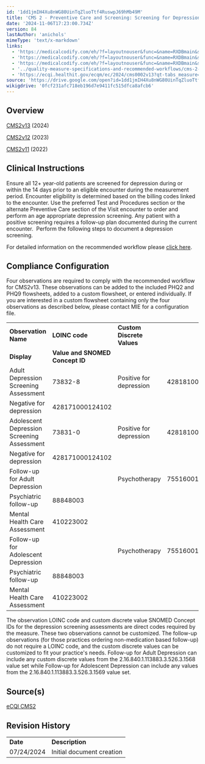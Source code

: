 ```yaml
---
id: '1dd1jmIH4Xu8nWG80UinTqZluoTtf4RuswpJ69hMb49M'
title: 'CMS 2 - Preventive Care and Screening: Screening for Depression and Follow-up Plan Configuration'
date: '2024-11-06T17:23:00.734Z'
version: 84
lastAuthor: 'anichols'
mimeType: 'text/x-markdown'
links:
  - 'https://medicalcodify.com/eh/?f=layoutnouser&func=&name=RXDBmain&showresult=CMS2v13&showresulttype=Measure&module=&tabmodule=&searchterm=cms2'
  - 'https://medicalcodify.com/eh/?f=layoutnouser&func=&name=RXDBmain&showresult=CMS2v12&showresulttype=Measure&module=&tabmodule=&searchterm=cms2'
  - 'https://medicalcodify.com/eh/?f=layoutnouser&func=&name=RXDBmain&showresult=CMS2v11&showresulttype=Measure&module=&tabmodule=&searchterm=cms2'
  - '../quality-measure-specifications-and-recommended-workflows/cms-2-preventive-care-and-screening-screening-for-depression-and-follow-up-plan-workflow.md'
  - 'https://ecqi.healthit.gov/ecqm/ec/2024/cms0002v13?qt-tabs_measure=measure-information'
source: 'https://drive.google.com/open?id=1dd1jmIH4Xu8nWG80UinTqZluoTtf4RuswpJ69hMb49M'
wikigdrive: '0fcf231afc718eb196d7e9411fc515dfca8afcb6'
---
```

## Overview

[CMS2v13](https://medicalcodify.com/eh/?f=layoutnouser&func=&name=RXDBmain&showresult=CMS2v13&showresulttype=Measure&module=&tabmodule=&searchterm=cms2) (2024)

[CMS2v12](https://medicalcodify.com/eh/?f=layoutnouser&func=&name=RXDBmain&showresult=CMS2v12&showresulttype=Measure&module=&tabmodule=&searchterm=cms2) (2023)

[CMS2v11](https://medicalcodify.com/eh/?f=layoutnouser&func=&name=RXDBmain&showresult=CMS2v11&showresulttype=Measure&module=&tabmodule=&searchterm=cms2) (2022)

## Clinical Instructions

Ensure all 12+ year-old patients are screened for depression during or within the 14 days prior to an eligible encounter during the measurement period.  Encounter eligibility is determined based on the billing codes linked to the encounter.  Use the preferred Test and Procedures section or the alternate Preventive Care section of the Visit encounter to order and perform an age appropriate depression screening.  Any patient with a positive screening requires a follow-up plan documented during the current encounter.  Perform the following steps to document a depression screening.

For detailed information on the recommended workflow please [click here](../quality-measure-specifications-and-recommended-workflows/cms-2-preventive-care-and-screening-screening-for-depression-and-follow-up-plan-workflow.md#overview).

## Compliance Configuration

Four observations are required to comply with the recommended workflow for CMS2v13.  These observations can be added to the included PHQ2 and PHQ9 flowsheets, added to a custom flowsheet, or entered individually.  If you are interested in a custom flowsheet containing only the four observations as described below, please contact MIE for a configuration file.

<table>
<tr>
<td><strong>Observation Name</strong></td>
<td><strong>LOINC code</strong></td>
<td><strong>Custom Discrete Values</strong></td>
</tr>
<tr>
<td><strong>Display</strong></td>
<td><strong>Value and SNOMED Concept ID</strong></td>
</tr>
<tr>
<td>Adult Depression Screening Assessment</td>
<td>73832-8</td>
<td>Positive for depression</td>
<td>428181000124104</td>
</tr>
<tr>
<td>Negative for depression</td>
<td>428171000124102</td>
</tr>
<tr>
<td>Adolescent Depression Screening Assessment</td>
<td>73831-0</td>
<td>Positive for depression</td>
<td>428181000124104</td>
</tr>
<tr>
<td>Negative for depression</td>
<td>428171000124102</td>
</tr>
<tr>
<td>Follow-up for Adult Depression</td>
<td></td>
<td>Psychotherapy</td>
<td>75516001</td>
</tr>
<tr>
<td>Psychiatric follow-up</td>
<td>88848003</td>
</tr>
<tr>
<td>Mental Health Care Assessment</td>
<td>410223002</td>
</tr>
<tr>
<td>Follow-up for Adolescent Depression</td>
<td></td>
<td>Psychotherapy</td>
<td>75516001</td>
</tr>
<tr>
<td>Psychiatric follow-up</td>
<td>88848003</td>
</tr>
<tr>
<td>Mental Health Care Assessment</td>
<td>410223002</td>
</tr>
</table>

The observation LOINC code and custom discrete value SNOMED Concept IDs for the depression screening assessments are direct codes required by the measure.  These two observations cannot be customized.  The follow-up observations (for those practices ordering non-medication based follow-up) do not require a LOINC code, and the custom discrete values can be customized to fit your practice's needs.  Follow-up for Adult Depression can include any custom discrete values from the 2.16.840.1.113883.3.526.3.1568 value set while Follow-up for Adolescent Depression can include any values from the 2.16.840.1.113883.3.526.3.1569 value set.

## Source(s)

[eCQI CMS2](https://ecqi.healthit.gov/ecqm/ec/2024/cms0002v13?qt-tabs_measure=measure-information)

## Revision History

<table>
<tr>
<td><strong>Date</strong></td>
<td><strong>Description</strong></td>
</tr>
<tr>
<td>07/24/2024</td>
<td>Initial document creation</td>
</tr>
</table>
